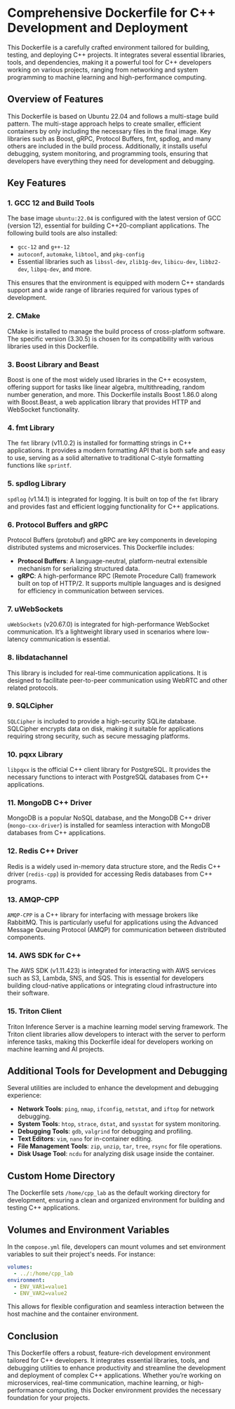 # Comprehensive Dockerfile for C++ Development and Deployment

This Dockerfile is a carefully crafted environment tailored for building, testing, and deploying C++ projects. It integrates several essential libraries, tools, and dependencies, making it a powerful tool for C++ developers working on various projects, ranging from networking and system programming to machine learning and high-performance computing.

## Overview of Features

This Dockerfile is based on Ubuntu 22.04 and follows a multi-stage build pattern. The multi-stage approach helps to create smaller, efficient containers by only including the necessary files in the final image. Key libraries such as Boost, gRPC, Protocol Buffers, fmt, spdlog, and many others are included in the build process. Additionally, it installs useful debugging, system monitoring, and programming tools, ensuring that developers have everything they need for development and debugging.

## Key Features

### 1. **GCC 12 and Build Tools**
   The base image `ubuntu:22.04` is configured with the latest version of GCC (version 12), essential for building C++20-compliant applications. The following build tools are also installed:
   
   - `gcc-12` and `g++-12`
   - `autoconf`, `automake`, `libtool`, and `pkg-config`
   - Essential libraries such as `libssl-dev`, `zlib1g-dev`, `libicu-dev`, `libbz2-dev`, `libpq-dev`, and more.

   This ensures that the environment is equipped with modern C++ standards support and a wide range of libraries required for various types of development.

### 2. **CMake**
   CMake is installed to manage the build process of cross-platform software. The specific version (3.30.5) is chosen for its compatibility with various libraries used in this Dockerfile.

### 3. **Boost Library and Beast**
   Boost is one of the most widely used libraries in the C++ ecosystem, offering support for tasks like linear algebra, multithreading, random number generation, and more. This Dockerfile installs Boost 1.86.0 along with Boost.Beast, a web application library that provides HTTP and WebSocket functionality.

### 4. **fmt Library**
   The `fmt` library (v11.0.2) is installed for formatting strings in C++ applications. It provides a modern formatting API that is both safe and easy to use, serving as a solid alternative to traditional C-style formatting functions like `sprintf`.

### 5. **spdlog Library**
   `spdlog` (v1.14.1) is integrated for logging. It is built on top of the `fmt` library and provides fast and efficient logging functionality for C++ applications.

### 6. **Protocol Buffers and gRPC**
   Protocol Buffers (protobuf) and gRPC are key components in developing distributed systems and microservices. This Dockerfile includes:
   - **Protocol Buffers**: A language-neutral, platform-neutral extensible mechanism for serializing structured data.
   - **gRPC**: A high-performance RPC (Remote Procedure Call) framework built on top of HTTP/2. It supports multiple languages and is designed for efficiency in communication between services.

### 7. **uWebSockets**
   `uWebSockets` (v20.67.0) is integrated for high-performance WebSocket communication. It’s a lightweight library used in scenarios where low-latency communication is essential.

### 8. **libdatachannel**
   This library is included for real-time communication applications. It is designed to facilitate peer-to-peer communication using WebRTC and other related protocols.

### 9. **SQLCipher**
   `SQLCipher` is included to provide a high-security SQLite database. SQLCipher encrypts data on disk, making it suitable for applications requiring strong security, such as secure messaging platforms.

### 10. **pqxx Library**
   `libpqxx` is the official C++ client library for PostgreSQL. It provides the necessary functions to interact with PostgreSQL databases from C++ applications.

### 11. **MongoDB C++ Driver**
   MongoDB is a popular NoSQL database, and the MongoDB C++ driver (`mongo-cxx-driver`) is installed for seamless interaction with MongoDB databases from C++ applications.

### 12. **Redis C++ Driver**
   Redis is a widely used in-memory data structure store, and the Redis C++ driver (`redis-cpp`) is provided for accessing Redis databases from C++ programs.

### 13. **AMQP-CPP**
   `AMQP-CPP` is a C++ library for interfacing with message brokers like RabbitMQ. This is particularly useful for applications using the Advanced Message Queuing Protocol (AMQP) for communication between distributed components.

### 14. **AWS SDK for C++**
   The AWS SDK (v1.11.423) is integrated for interacting with AWS services such as S3, Lambda, SNS, and SQS. This is essential for developers building cloud-native applications or integrating cloud infrastructure into their software.

### 15. **Triton Client**
   Triton Inference Server is a machine learning model serving framework. The Triton client libraries allow developers to interact with the server to perform inference tasks, making this Dockerfile ideal for developers working on machine learning and AI projects.

## Additional Tools for Development and Debugging

Several utilities are included to enhance the development and debugging experience:

- **Network Tools**: `ping`, `nmap`, `ifconfig`, `netstat`, and `iftop` for network debugging.
- **System Tools**: `htop`, `strace`, `dstat`, and `sysstat` for system monitoring.
- **Debugging Tools**: `gdb`, `valgrind` for debugging and profiling.
- **Text Editors**: `vim`, `nano` for in-container editing.
- **File Management Tools**: `zip`, `unzip`, `tar`, `tree`, `rsync` for file operations.
- **Disk Usage Tool**: `ncdu` for analyzing disk usage inside the container.

## Custom Home Directory

The Dockerfile sets `/home/cpp_lab` as the default working directory for development, ensuring a clean and organized environment for building and testing C++ applications.

## Volumes and Environment Variables

In the `compose.yml` file, developers can mount volumes and set environment variables to suit their project's needs. For instance:

```yaml
volumes:
  - ../:/home/cpp_lab
environment:
  - ENV_VAR1=value1
  - ENV_VAR2=value2
```

This allows for flexible configuration and seamless interaction between the host machine and the container environment.

## Conclusion

This Dockerfile offers a robust, feature-rich development environment tailored for C++ developers. It integrates essential libraries, tools, and debugging utilities to enhance productivity and streamline the development and deployment of complex C++ applications. Whether you’re working on microservices, real-time communication, machine learning, or high-performance computing, this Docker environment provides the necessary foundation for your projects.

